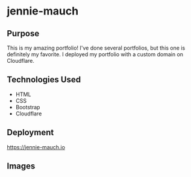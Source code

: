 # jennie-mauch

## Purpose
This is my amazing portfolio!  I've done several portfolios, but this one
is definitely my favorite.  I deployed my portfolio with a custom domain on 
Cloudflare.

## Technologies Used
- HTML
- CSS
- Bootstrap
- Cloudflare

## Deployment
https://jennie-mauch.io

## Images